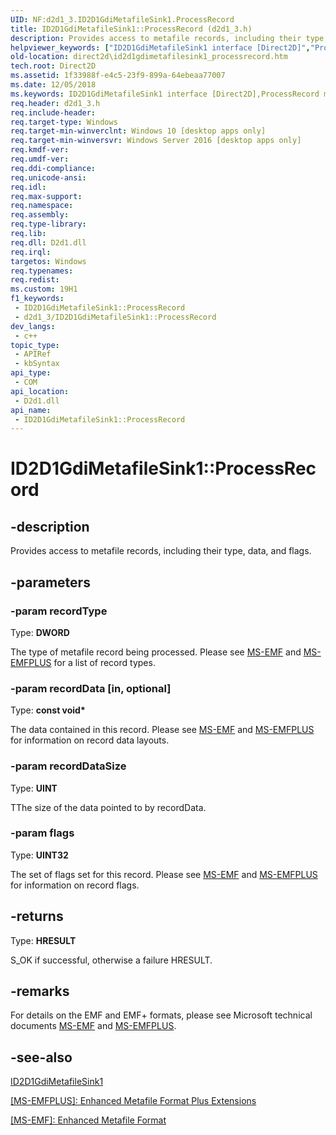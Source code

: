 ```yaml
---
UID: NF:d2d1_3.ID2D1GdiMetafileSink1.ProcessRecord
title: ID2D1GdiMetafileSink1::ProcessRecord (d2d1_3.h)
description: Provides access to metafile records, including their type, data, and flags.
helpviewer_keywords: ["ID2D1GdiMetafileSink1 interface [Direct2D]","ProcessRecord method","ID2D1GdiMetafileSink1.ProcessRecord","ID2D1GdiMetafileSink1::ProcessRecord","ProcessRecord","ProcessRecord method [Direct2D]","ProcessRecord method [Direct2D]","ID2D1GdiMetafileSink1 interface","d2d1_3/ID2D1GdiMetafileSink1::ProcessRecord","direct2d.id2d1gdimetafilesink1_processrecord"]
old-location: direct2d\id2d1gdimetafilesink1_processrecord.htm
tech.root: Direct2D
ms.assetid: 1f33988f-e4c5-23f9-899a-64ebeaa77007
ms.date: 12/05/2018
ms.keywords: ID2D1GdiMetafileSink1 interface [Direct2D],ProcessRecord method, ID2D1GdiMetafileSink1.ProcessRecord, ID2D1GdiMetafileSink1::ProcessRecord, ProcessRecord, ProcessRecord method [Direct2D], ProcessRecord method [Direct2D],ID2D1GdiMetafileSink1 interface, d2d1_3/ID2D1GdiMetafileSink1::ProcessRecord, direct2d.id2d1gdimetafilesink1_processrecord
req.header: d2d1_3.h
req.include-header: 
req.target-type: Windows
req.target-min-winverclnt: Windows 10 [desktop apps only]
req.target-min-winversvr: Windows Server 2016 [desktop apps only]
req.kmdf-ver: 
req.umdf-ver: 
req.ddi-compliance: 
req.unicode-ansi: 
req.idl: 
req.max-support: 
req.namespace: 
req.assembly: 
req.type-library: 
req.lib: 
req.dll: D2d1.dll
req.irql: 
targetos: Windows
req.typenames: 
req.redist: 
ms.custom: 19H1
f1_keywords:
 - ID2D1GdiMetafileSink1::ProcessRecord
 - d2d1_3/ID2D1GdiMetafileSink1::ProcessRecord
dev_langs:
 - c++
topic_type:
 - APIRef
 - kbSyntax
api_type:
 - COM
api_location:
 - D2d1.dll
api_name:
 - ID2D1GdiMetafileSink1::ProcessRecord
---
```


# ID2D1GdiMetafileSink1::ProcessRecord


## -description

Provides access to metafile records, including their type, data, and flags.

## -parameters

### -param recordType

Type: <b>DWORD</b>

The type of metafile record being processed. Please see <a href="/openspecs/windows_protocols/ms-emf/91c257d7-c39d-4a36-9b1f-63e3f73d30ca">MS-EMF</a> and <a href="/openspecs/windows_protocols/ms-emfplus/5f92c789-64f2-46b5-9ed4-15a9bb0946c6">MS-EMFPLUS</a> for a list of record types.

### -param recordData [in, optional]

Type: <b>const void*</b>

The data contained in this record. Please see <a href="/openspecs/windows_protocols/ms-emf/91c257d7-c39d-4a36-9b1f-63e3f73d30ca">MS-EMF</a> and <a href="/openspecs/windows_protocols/ms-emfplus/5f92c789-64f2-46b5-9ed4-15a9bb0946c6">MS-EMFPLUS</a> for information on record data layouts.

### -param recordDataSize

Type: <b>UINT</b>

TThe size of the data pointed to by recordData.

### -param flags

Type: <b>UINT32</b>

The set of flags set for this record. Please see <a href="/openspecs/windows_protocols/ms-emf/91c257d7-c39d-4a36-9b1f-63e3f73d30ca">MS-EMF</a> and <a href="/openspecs/windows_protocols/ms-emfplus/5f92c789-64f2-46b5-9ed4-15a9bb0946c6">MS-EMFPLUS</a> for information on record flags.

## -returns

Type: <b>HRESULT</b>

S_OK if successful, otherwise a failure HRESULT.

## -remarks

For details on the EMF and EMF+ formats, please see Microsoft technical documents  <a href="/openspecs/windows_protocols/ms-emf/91c257d7-c39d-4a36-9b1f-63e3f73d30ca">MS-EMF</a> and <a href="/openspecs/windows_protocols/ms-emfplus/5f92c789-64f2-46b5-9ed4-15a9bb0946c6">MS-EMFPLUS</a>.

## -see-also

<a href="/windows/desktop/api/d2d1_1/nn-d2d1_1-id2d1gdimetafilesink">ID2D1GdiMetafileSink1</a>



<a href="/openspecs/windows_protocols/ms-emfplus/5f92c789-64f2-46b5-9ed4-15a9bb0946c6">[MS-EMFPLUS]: Enhanced Metafile Format Plus Extensions</a>



<a href="/openspecs/windows_protocols/ms-emf/91c257d7-c39d-4a36-9b1f-63e3f73d30ca">[MS-EMF]: Enhanced Metafile Format</a>

